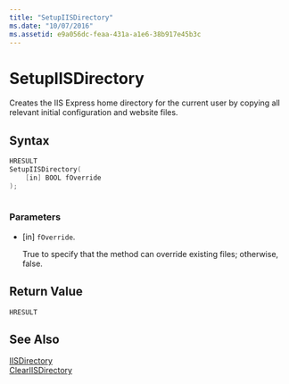 ```yaml
---
title: "SetupIISDirectory"
ms.date: "10/07/2016"
ms.assetid: e9a056dc-feaa-431a-a1e6-38b917e45b3c
---
```

# SetupIISDirectory
Creates the IIS Express home directory for the current user by copying all relevant initial configuration and website files.  
  
## Syntax  
  
```cpp  
HRESULT  
SetupIISDirectory(  
    [in] BOOL fOverride  
);  
  
```  
  
### Parameters  
  
- [in] `fOverride`.  
  
     True to specify that the method can override existing files; otherwise, false.  
  
## Return Value  
 `HRESULT`  
  
## See Also  
 [IISDirectory](../../extensions/express-api-reference/iisdirectory.md)   
 [ClearIISDirectory](../../extensions/express-api-reference/cleariisdirectory.md)
